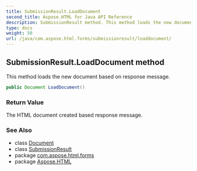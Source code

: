 ```yaml
---
title: SubmissionResult.LoadDocument
second_title: Aspose.HTML for Java API Reference
description: SubmissionResult method. This method loads the new document based on response message
type: docs
weight: 50
url: /java/com.aspose.html.forms/submissionresult/loaddocument/
---
```

## SubmissionResult.LoadDocument method

This method loads the new document based on response message.

```java
public Document LoadDocument()
```

### Return Value

The HTML document created based response message.

### See Also

* class [Document](../../../com.aspose.html.dom/document/)
* class [SubmissionResult](../)
* package [com.aspose.html.forms](../../submissionresult/)
* package [Aspose.HTML](../../../)
